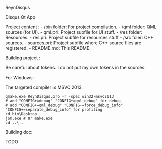 ReynDisqus

Disqus Qt App

Project content :
	- /bin folder: For project compilation.
	- /qml folder: QML sources (for UI).
		- qml.pri: Project subfile for UI stuff.
	- /res folder: Resources.
		- res.pri: Project subfile for resources stuff
	- /src foler: C++ sources.
		- sources.pri: Project subfile where C++ source files are registered.
	- README.md: This README.

Building project :

Be careful about tokens. I do not put my own tokens in the sources.

For Windows:

The targeted compiler is MSVC 2013.

```
qmake.exe ReynDisqus.pro -r -spec win32-msvc2013
# add "CONFIG+=debug" "CONFIG+=qml_debug" for debug
# add "CONFIG+=qml_debug" "CONFIG+=force_debug_info" "CONFIG+=separate_debug_info" for profiling
cd bin\Desktop
jom.exe # Or make.exe
cd ..\..
```

Building doc:

TODO
